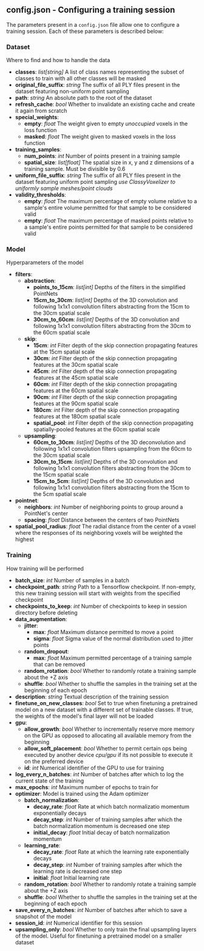 config.json - Configuring a training session
----

The parameters present in a `config.json` file allow one to configure a training session. Each of these parameters is described below:

### Dataset
Where to find and how to handle the data
* **classes**: *list[string]* A list of class names representing the subset of classes to train with all other classes will be masked
* **original_file_suffix**: *string* The suffix of all PLY files present in the dataset featuring non-uniform point sampling
* **path**: *string* An absolute path to the root of the dataset
* **refresh_cache**: *bool* Whether to invalidate an existing cache and create it again from scratch
* **special_weights**:
  * **empty**: *float* The weight given to empty *unoccupied* voxels in the loss function
  * **masked**: *float* The weight given to masked voxels in the loss function
* **training_samples**:
  * **num_points**: *int* Number of points present in a training sample
  * **spatial_size**: *list[float]* The spatial size in x, y and z dimensions of a training sample. Must be divisible by 0.6
* **uniform_file_suffix**: *string* The suffix of all PLY files present in the dataset featuring uniform point sampling *use ClassyVoxelizer to uniformly sample meshes/point clouds*
* **validity_thresholds**:
  * **empty**: *float* The maximum percentage of empty volume relative to a sample's entire volume permitted for that sample to be considered valid
  * **empty**: *float* The maximum percentage of masked points relative to a sample's entire points permitted for that sample to be considered valid

### Model
Hyperparameters of the model
* **filters**:
  * **abstraction**:
    * **points_to_15cm**: *list[int]* Depths of the filters in the simplified PointNets
    * **15cm_to_30cm**: *list[int]* Depths of the 3D convolution and following 1x1x1 convolution filters abstracting from the 15cm to the 30cm spatial scale
    * **30cm_to_60cm**: *list[int]* Depths of the 3D convolution and following 1x1x1 convolution filters abstracting from the 30cm to the 60cm spatial scale
  * **skip**:
    * **15cm**: *int* Filter depth of the skip connection propagating features at the 15cm spatial scale
    * **30cm**: *int* Filter depth of the skip connection propagating features at the 30cm spatial scale
    * **45cm**: *int* Filter depth of the skip connection propagating features at the 45cm spatial scale
    * **60cm**: *int* Filter depth of the skip connection propagating features at the 60cm spatial scale
    * **90cm**: *int* Filter depth of the skip connection propagating features at the 90cm spatial scale
    * **180cm**: *int* Filter depth of the skip connection propagating features at the 180cm spatial scale
    * **spatial_pool**: *int* Filter depth of the skip connection propagating spatially-pooled features at the 60cm spatial scale
  * **upsampling**:
    * **60cm_to_30cm**: *list[int]* Depths of the 3D deconvolution and following 1x1x1 convolution filters upsampling from the 60cm to the 30cm spatial scale
    * **30cm_to_15cm**: *list[int]* Depths of the 3D convolution and following 1x1x1 convolution filters abstracting from the 30cm to the 15cm spatial scale
    * **15cm_to_5cm**: *list[int]* Depths of the 3D convolution and following 1x1x1 convolution filters abstracting from the 15cm to the 5cm spatial scale
* **pointnet**:
  * **neighbors**: *int* Number of neighboring points to group around a PointNet's center
  * **spacing**: *float* Distance between the centers of two PointNets
* **spatial_pool_radius**: *float* The radial distance from the center of a voxel where the responses of its neighboring voxels will be weighted the highest

### Training
How training will be performed
* **batch_size**: *int* Number of samples in a batch
* **checkpoint_path**: *string* Path to a Tensorflow checkpoint. If non-empty, this new training session will start with weights from the specified checkpoint
* **checkpoints_to_keep**: *int* Number of checkpoints to keep in session directory before deleting
* **data_augmentation**:
  * **jitter**:
    * **max**: *float* Maximum distance permitted to move a point
    * **sigma**: *float* Sigma value of the normal distribution used to jitter points
  * **random_dropout**:
    * **max**: *float* Maximum permitted percentage of a training sample that can be removed
  * **random_rotation**: *bool* Whether to randomly rotate a training sample about the +Z axis
  * **shuffle**: *bool* Whether to shuffle the samples in the training set at the beginning of each epoch
* **description**: *string* Textual description of the training session
* **finetune_on_new_classes**: *bool* Set to true when finetuning a pretrained model on a new dataset with a different set of trainable classes. If true, the weights of the model's final layer will not be loaded
* **gpu**:
  * **allow_growth**: *bool* Whether to incrementally reserve more memory on the GPU as opposed to allocating all available memory from the beginning
  * **allow_soft_placement**: *bool* Whether to permit certain ops being executed by another device *cpu/gpu* if its not possible to execute it on the preferred device
  * **id**: *int* Numerical identifier of the GPU to use for training
* **log_every_n_batches**: *int* Number of batches after which to log the current state of the training
* **max_epochs**: *int* Maximum number of epochs to train for
* **optimizer**: Model is trained using the Adam optimizer
  * **batch_normalization**:
    * **decay_rate**: *float* Rate at which batch normalizatio momentum exponentially decays
    * **decay_step**: *int* Number of training samples after which the batch normalization momentum is decreased one step
    * **initial_decay**: *float* Initial decay of batch normalization momentum
  * **learning_rate**:
    * **decay_rate**: *float* Rate at which the learning rate exponentially decays
    * **decay_step**: *int* Number of training samples after which the learning rate is decreased one step
    * **initial**: *float* Initial learning rate
  * **random_rotation**: *bool* Whether to randomly rotate a training sample about the +Z axis
  * **shuffle**: *bool* Whether to shuffle the samples in the training set at the beginning of each epoch
* **save_every_n_batches**: *int* Number of batches after which to save a snapshot of the model
* **session_id**: *int* Numerical identifier for this session
* **upsampling_only**: *bool* Whether to only train the final upsampling layers of the model. Useful for finetuning a pretrained model on a smaller dataset